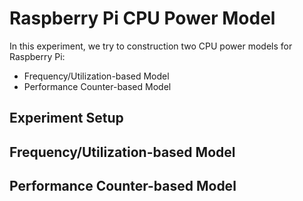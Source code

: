 # Raspberry Pi CPU Power Model
In this experiment, we try to construction two CPU power models for Raspberry Pi:
- Frequency/Utilization-based Model
- Performance Counter-based Model

## Experiment Setup

## Frequency/Utilization-based Model

## Performance Counter-based Model